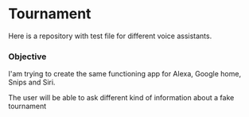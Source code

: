 # Tournament
Here is a repository with test file for different voice assistants.

### Objective
I'am trying to create the same functioning app for Alexa, Google home, Snips and Siri. 

The user will be able to ask different kind of information about a fake tournament
